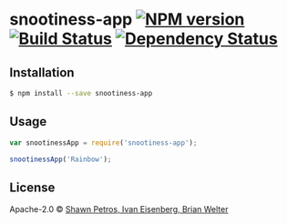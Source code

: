 # snootiness-app [![NPM version][npm-image]][npm-url] [![Build Status][travis-image]][travis-url] [![Dependency Status][daviddm-image]][daviddm-url]
> 

## Installation

```sh
$ npm install --save snootiness-app
```

## Usage

```js
var snootinessApp = require('snootiness-app');

snootinessApp('Rainbow');
```
## License

Apache-2.0 © [Shawn Petros, Ivan Eisenberg, Brian Welter](https://github.com/arashcuzi)


[npm-image]: https://badge.fury.io/js/snootiness-app.svg
[npm-url]: https://npmjs.org/package/snootiness-app
[travis-image]: https://travis-ci.org/arashcuzi/snootiness-app.svg?branch=master
[travis-url]: https://travis-ci.org/arashcuzi/snootiness-app
[daviddm-image]: https://david-dm.org/arashcuzi/snootiness-app.svg?theme=shields.io
[daviddm-url]: https://david-dm.org/arashcuzi/snootiness-app
